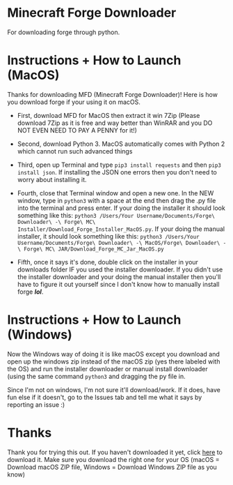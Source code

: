 # Minecraft Forge Downloader
For downloading forge through python.

# Instructions + How to Launch (MacOS)

Thanks for downloading MFD (Minecraft Forge Downloader)!
Here is how you download forge if your using it on macOS.

* First, download MFD for MacOS then extract it win 7Zip (Please download 7Zip as it is free and way better than WinRAR and you DO NOT EVEN NEED TO PAY A PENNY for it!)

* Second, download Python 3. MacOS automatically comes with Python 2 which cannot run such advanced things

* Third, open up Terminal and type `pip3 install requests` and then `pip3 install json`. If installing the JSON one errors then you don't need to worry about installing it.

* Fourth, close that Terminal window and open a new one. In the NEW window, type in `python3` with a space at the end then drag the .py file into the terminal and press enter. If your doing the installer it should look something like this: `python3 /Users/Your Username/Documents/Forge\ Downloader\ -\ Forge\ MC\ Installer/Download_Forge_Installer_MacOS.py`. If your doing the manual installer, it should look something like this: `python3 /Users/Your Username/Documents/Forge\ Downloader\ -\ MacOS/Forge\ Downloader\ -\ Forge\ MC\ JAR/Download_Forge_MC_Jar_MacOS.py`

* Fifth, once it says it's done, double click on the installer in your downloads folder IF you used the installer downloader. If you didn't use the installer downloader and your doing the manual installer then you'll have to figure it out yourself since I don't know how to manually install forge ***lol***.

# Instructions + How to Launch (Windows)

Now the Windows way of doing it is like macOS except you download and open up the windows zip instead of the macOS zip (yes there labeled with the OS) and run the installer downloader or manual install downloader (using the same command `python3` and dragging the py file in.

Since I'm not on windows, I'm not sure it'll download/work. If it does, have fun else if it doesn't, go to the Issues tab and tell me what it says by reporting an issue :)

# Thanks

Thank you for trying this out. If you haven't downloaded it yet, click [here](https://github.com/StupidRepo/Minecraft-Forge-Downloader/releases) to download it. Make sure you download the right one for your OS (macOS = Download macOS ZIP file, Windows = Download Windows ZIP file as you know)
